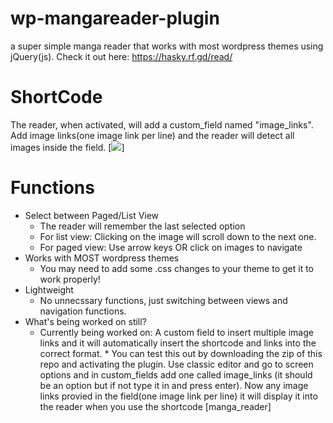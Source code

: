 # wp-mangareader-plugin
a super simple manga reader that works with most wordpress themes using jQuery(js).
Check it out here: https://hasky.rf.gd/read/

# ShortCode
The reader, when activated, will add a custom_field named "image_links". Add image links(one image link per line) and the reader will detect all images inside the field.
[<img src="http://i.epvpimg.com/t1RIcab.png">]


# Functions
  * Select between Paged/List View
      * The reader will remember the last selected option
      * For list view: Clicking on the image will scroll down to the next one.
      * For paged view: Use arrow keys OR click on images to navigate
  * Works with MOST wordpress themes
      * You may need to add some .css changes to your theme to get it to work properly!
  * Lightweight
      * No unnecssary functions, just switching between views and navigation functions.
  * What's being worked on still?
      * Currently being worked on: A custom field to insert multiple image links and it will automatically insert the shortcode and links into the correct format.
             * You can test this out by downloading the zip of this repo and activating the plugin. Use classic editor and go to screen options and in custom_fields add one called image_links (it should be an option but if not type it in and press enter). Now any image links provied in the field(one image link per line) it will display it into the reader when you use the shortcode [manga_reader] 
     
     

